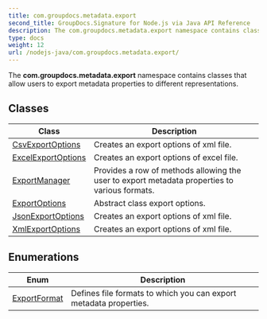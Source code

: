 ```yaml
---
title: com.groupdocs.metadata.export
second_title: GroupDocs.Signature for Node.js via Java API Reference
description: The com.groupdocs.metadata.export namespace contains classes that allow users to export metadata properties to different representations.
type: docs
weight: 12
url: /nodejs-java/com.groupdocs.metadata.export/
---
```


The **com.groupdocs.metadata.export** namespace contains classes that allow users to export metadata properties to different representations.


## Classes

| Class | Description |
| --- | --- |
| [CsvExportOptions](../com.groupdocs.metadata.export/csvexportoptions) | Creates an export options of xml file. |
| [ExcelExportOptions](../com.groupdocs.metadata.export/excelexportoptions) | Creates an export options of excel file. |
| [ExportManager](../com.groupdocs.metadata.export/exportmanager) | Provides a row of methods allowing the user to export metadata properties to various formats. |
| [ExportOptions](../com.groupdocs.metadata.export/exportoptions) | Abstract class export options. |
| [JsonExportOptions](../com.groupdocs.metadata.export/jsonexportoptions) | Creates an export options of xml file. |
| [XmlExportOptions](../com.groupdocs.metadata.export/xmlexportoptions) | Creates an export options of xml file. |

## Enumerations

| Enum | Description |
| --- | --- |
| [ExportFormat](../com.groupdocs.metadata.export/exportformat) | Defines file formats to which you can export metadata properties. |
